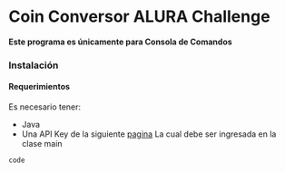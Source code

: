 # Coin Conversor ALURA Challenge

**Este programa es únicamente para Consola de Comandos**

### Instalación
#### Requerimientos
Es necesario tener:
- Java
- Una API Key de la siguiente [pagina](https://www.exchangerate-api.com/)
 La cual debe ser ingresada en la clase main



`code`
